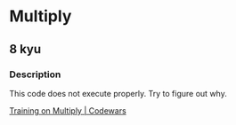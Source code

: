 # Multiply
## 8 kyu
### Description
This code does not execute properly. Try to figure out why.

[Training on Multiply | Codewars](https://www.codewars.com/kata/50654ddff44f800200000004/train/python)